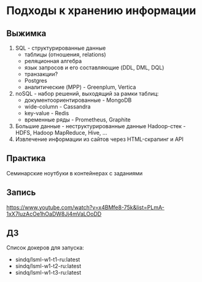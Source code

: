 #  Подходы к хранению информации

## Выжимка

1. SQL - структурированные данные
    - таблицы (отношения, relations)
    - реляционная алгебра
    - язык запросов и его составляющие (DDL, DML, DQL)
    - транзакции?
    - Postgres
    + аналитические (MPP) - Greenplum, Vertica
2. noSQL - набор решений, выходящий за рамки таблиц:
    - документоориентированные - MongoDB 
    - wide-column - Cassandra
    - key-value - Redis
    - временные ряды - Prometheus, Graphite
3. Большие данные - неструктурированные данные
    Hadoop-стек - HDFS, Hadoop MapReduce, Hive, ...
4. Извлечение информации из сайтов через HTML-скрапинг и API

## Практика

Семинарские ноутбуки в контейнерах с заданиями

## Запись

https://www.youtube.com/watch?v=x4BMfe8-75k&list=PLmA-1xX7IuzAcOe1hOaDW8Jj4mVaLOoDD

## ДЗ

Список докеров для запуска:

- sindq/lsml-w1-t1-ru:latest
- sindq/lsml-w1-t2-ru:latest
- sindq/lsml-w1-t3-ru:latest